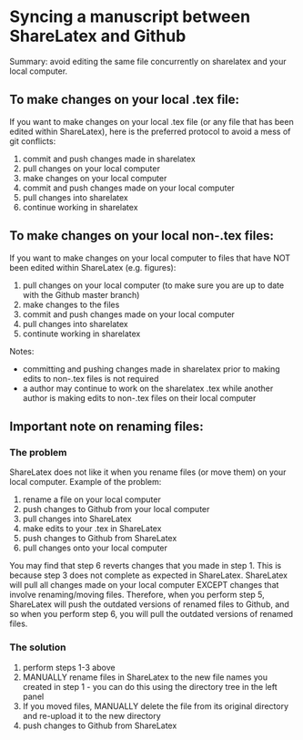 # Syncing a manuscript between ShareLatex and Github

Summary: avoid editing the same file concurrently on sharelatex and your local computer.

## To make changes on your local .tex file:

If you want to make changes on your local .tex file (or any file that has been edited within ShareLatex), here is the preferred protocol to avoid a mess of git conflicts:

1) commit and push changes made in sharelatex
2) pull changes on your local computer
3) make changes on your local computer
4) commit and push changes made on your local computer
5) pull changes into sharelatex
6) continue working in sharelatex

## To make changes on your local non-.tex files:

If you want to make changes on your local computer to files that have NOT been edited within ShareLatex (e.g. figures):

1) pull changes on your local computer (to make sure you are up to date with the Github master branch)
2) make changes to the files
3) commit and push changes made on your local computer
4) pull changes into sharelatex
5) continute working in sharelatex

Notes:
* committing and pushing changes made in sharelatex prior to making edits to non-.tex files is not required
* a author may continue to work on the sharelatex .tex while another author is making edits to non-.tex files on their local computer

## Important note on renaming files:

### The problem

ShareLatex does not like it when you rename files (or move them) on your local computer. Example of the problem:

1) rename a file on your local computer
2) push changes to Github from your local computer
3) pull changes into ShareLatex
4) make edits to your .tex in ShareLatex
5) push changes to Github from ShareLatex
6) pull changes onto your local computer

You may find that step 6 reverts changes that you made in step 1. This is because step 3 does not complete as expected in ShareLatex. ShareLatex will pull all changes made on your local computer EXCEPT changes that involve renaming/moving files. Therefore, when you perform step 5, ShareLatex will push the outdated versions of renamed files to Github, and so when you perform step 6, you will pull the outdated versions of renamed files.

### The solution

1) perform steps 1-3 above
2) MANUALLY rename files in ShareLatex to the new file names you created in step 1 - you can do this using the directory tree in the left panel
3) If you moved files, MANUALLY delete the file from its original directory and re-upload it to the new directory
4) push changes to Github from ShareLatex
